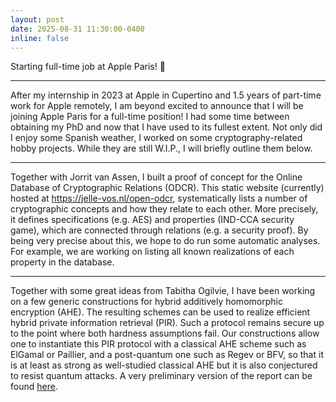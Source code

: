 ```yaml
---
layout: post
date: 2025-08-31 11:30:00-0400
inline: false
---
```


Starting full-time job at Apple Paris! 🍏

---

After my internship in 2023 at Apple in Cupertino and 1.5 years of part-time work for Apple remotely, I am beyond excited to announce that I will be joining Apple Paris for a full-time position! I had some time between obtaining my PhD and now that I have used to its fullest extent. Not only did I enjoy some Spanish weather, I worked on some cryptography-related hobby projects. While they are still W.I.P., I will briefly outline them below.

---

Together with Jorrit van Assen, I built a proof of concept for the Online Database of Cryptographic Relations (ODCR). This static website (currently) hosted at https://jelle-vos.nl/open-odcr, systematically lists a number of cryptographic concepts and how they relate to each other. More precisely, it defines specifications (e.g. AES) and properties (IND-CCA security game), which are connected through relations (e.g. a security proof). By being very precise about this, we hope to do run some automatic analyses. For example, we are working on listing all known realizations of each property in the database.

---

Together with some great ideas from Tabitha Ogilvie, I have been working on a few generic constructions for hybrid additively homomorphic encryption (AHE). The resulting schemes can be used to realize efficient hybrid private information retrieval (PIR). Such a protocol remains secure up to the point where both hardness assumptions fail. Our constructions allow one to instantiate this PIR protocol with a classical AHE scheme such as ElGamal or Paillier, and a post-quantum one such as Regev or BFV, so that it is at least as strong as well-studied classical AHE but it is also conjectured to resist quantum attacks. A very preliminary version of the report can be found [here](https://jelle-vos.nl/assets/pdf/hybrid_ahe_and_pir.pdf).
